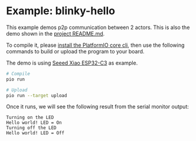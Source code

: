 # Example: blinky-hello

This example demos p2p communication between 2 actors. This is also the demo shown in the [project README.md](https://github.com/r12f/sactor).

To compile it, please [install the PlatformIO core cli](https://docs.platformio.org/en/stable/core/index.html), then use the following commands to build or upload the program to your board.

The demo is using [Seeed Xiao ESP32-C3](https://wiki.seeedstudio.com/XIAO_ESP32C3_Getting_Started/) as example.

```bash
# Compile
pio run

# Upload
pio run --target upload
```

Once it runs, we will see the following result from the serial monitor output:

```
Turning on the LED
Hello world! LED = On
Turning off the LED
Hello world! LED = Off
```